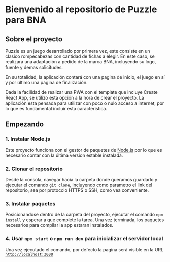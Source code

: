# Bienvenido al repositorio de Puzzle para BNA

## Sobre el proyecto
Puzzle es un juego desarrollado por primera vez, este consiste en un clasico rompecabezas con cantidad de fichas a elegir. En este caso, se realizará una adaptación a pedido de la marca BNA, incluyendo su logo, fuente y demas solicitudes. 

En su totalidad, la aplicación contará con una pagina de inicio, el juego en sí y por último una pagina de finalización.

Dada la facilidad de realizar una PWA con el template que incluye Create React App, se utilizó esta opción a la hora de crear el proyecto. La aplicación esta pensada para utilizar con poco o nulo acceso a internet, por lo que es fundamental incluir esta caracteristica.

## Empezando

### 1. Instalar Node.js
Este proyecto funciona con el gestor de paquetes de [Node.js](https://nodejs.org/en/) por lo que es necesario contar con la última version estable instalada.

### 2. Clonar el repositorio
Desde la consola, navegar hacia la carpeta donde queramos guardarlo y ejecutar el comando `git clone`, incluyendo como parametro el link del repositorio, sea por protocolo HTTPS o SSH, como vea conveniente. 

### 3. Instalar paquetes
Posicionandose dentro de la carpeta del proyecto, ejecutar el comando `npm install` y esperar a que complete la tarea. Una vez terminada, los paquetes necesarios para compilar la app estaran instalados.

### 4. Usar `npm start` o `npm run dev` para inicializar el servidor local
Una vez ejecutado el comando, por defecto la pagina será visible en la URL [`http://localhost:3000`](http://localhost:3000)